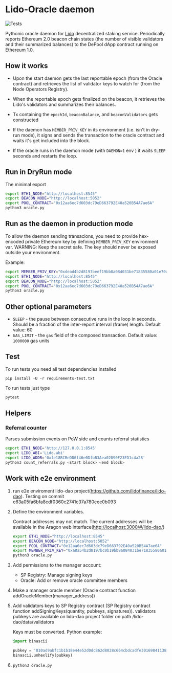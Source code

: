 # Lido-Oracle daemon

![Tests](https://github.com/lidofinance/lido-oracle/workflows/Tests/badge.svg)

Pythonic oracle daemon for [Lido](https://lido.fi) decentralized staking service. Periodically reports Ethereum 2.0 beacon chain states (the number of visible validators and their summarized balances) to the DePool dApp contract running on Ethereum 1.0.

## How it works

* Upon the start daemon gets the last reportable epoch (from the Oracle contract) and retrieves the list of validator keys to watch for (from the Node Operators Registry).

* When the reportable epoch gets finalized on the beacon, it retrieves the Lido's validators and summarizes their balances.

* Tx containing the `epochId`, `beaconBalance`, and `beaconValidators` gets constructed

* If the daemon has `MEMBER_PRIV_KEY` in its environment (i.e. isn't in dry-run mode), it signs and sends the transaction to the oracle contract and waits it's get included into the block.

* If the oracle runs in the daemon mode (with `DAEMON=1` env ) it waits `SLEEP` seconds and restarts the loop.


## Run in DryRun mode

The minimal export 

```sh
export ETH1_NODE="http://localhost:8545"
export BEACON_NODE="http://localhost:5052"
export POOL_CONTRACT="0x12aa6ec7d603dc79eD663792E40a520B54A7ae6A"
python3 oracle.py
```

## Run as the daemon in production mode

To allow the daemon sending transacions, you need to provide hex-encoded private Ethereum key by defining `MEMBER_PRIV_KEY` environment var. WARNING: Keep the secret safe. The key should never be exposed outside your environment.

Example:
```sh
export MEMBER_PRIV_KEY="0xdead4b2d8197beef19bb8a084031be71835580a01e70a45a13babd16c9bcdead"
export ETH1_NODE="http://localhost:8545"
export BEACON_NODE="http://localhost:5052"
export POOL_CONTRACT="0x12aa6ec7d603dc79eD663792E40a520B54A7ae6A"
python3 oracle.py
```

## Other optional parameters

* `SLEEP` - the pause between consecutive runs in the loop in seconds. Should be a fraction of the inter-report interval (frame) length. Default value: 60
* `GAS_LIMIT` - the `gas` field of the composed transaction. Default value: `1000000` gas units

## Test

To run tests you need all test dependencies installed

```
pip install -U -r requirements-test.txt
```

To run tests just type

```python
pytest
```

## Helpers

### Referral counter

Parses submission events on PoW side and counts referral statistics

```sh
export ETH1_NODE='http://127.0.0.1:8545'
export LIDO_ABI='Lido.abi'
export LIDO_ADDR='0xfe18BCBeDD6f46e0DfbB3Aea02090F23ED1c4a28'
python3 count_referrals.py <start block> <end block>
```

## Work with e2e environment

1. run e2e enviroment lido-dao project(<https://github.com/lidofinance/lido-dao>). Testing on commit c63a05fa6bfa8cdf0360c2741c37a780eee0b093 

2. Define the environment variables.

    Contract addresses may not match. The current addresses will be available in the Aragon web interface(<http://localhost:3000/#/lido-dao/>)

    ```bash
    export ETH1_NODE="http://localhost:8545"
    export BEACON_NODE="http://localhost:5052"
    export POOL_CONTRACT="0x12aa6ec7d603dc79eD663792E40a520B54A7ae6A"
    export MEMBER_PRIV_KEY="0xa8a54b2d8197bc0b19bb8a084031be71835580a01e70a45a13babd16c9bc1563"
    python3 oracle.py
    ```

3. Add permissions to the manager account:
    * SP Registry: Manage signing keys
    * Oracle: Add or remove oracle committee members

4. Make a manager oracle member (Oracle contract function addOracleMember(manager_address))
5. Add validators keys to SP Registry contract (SP Registry contract function addSigningKeys(quantity, pubkeys, signatures)).
    validators pubkeys are available on lido-dao project folder on path  /lido-dao/data/validators

    Keys must be converted. Python example:

    ```python
    import binascii

    pubkey = '810ad9abfc1b1b18e44e52d0dc862d8028c664cbdcadfe301698411386b77b2b1d120c45f688f0d67703286d9dd92910'
    binascii.unhexlify(pubkey)
    ```

6. ```python3 oracle.py```

